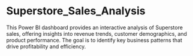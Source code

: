 # Superstore_Sales_Analysis
This Power BI dashboard provides an interactive analysis of Superstore sales, offering insights into revenue trends, customer demographics, and product performance. The goal is to identify key business patterns that drive profitability and efficiency.

